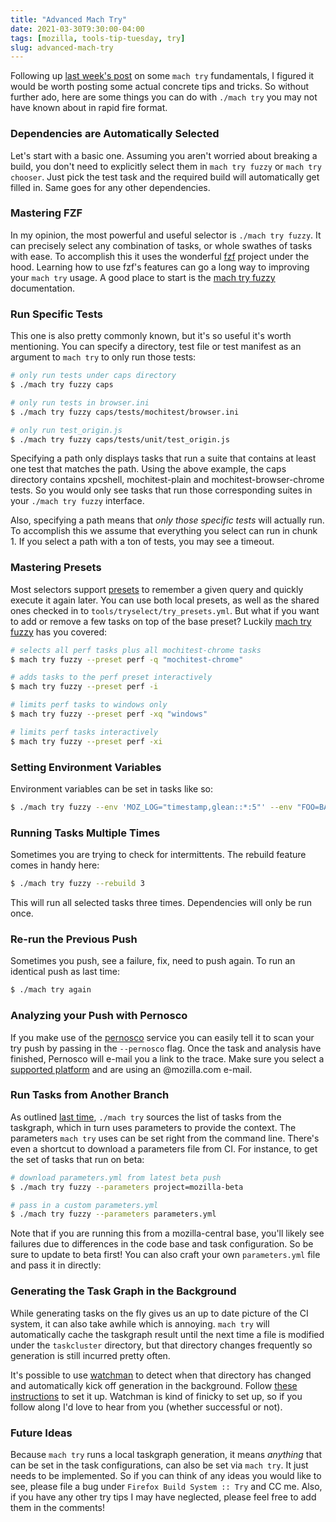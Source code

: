 ```yaml
---
title: "Advanced Mach Try"
date: 2021-03-30T9:30:00-04:00
tags: [mozilla, tools-tip-tuesday, try]
slug: advanced-mach-try
---
```


Following up [last week's post](https://ahal.ca/blog/2021/understanding-mach-try/) on some `mach
try` fundamentals, I figured it would be worth posting some actual concrete tips and tricks. So
without further ado, here are some things you can do with `./mach try` you may not have known about
in rapid fire format.

<!--more-->

### Dependencies are Automatically Selected

Let's start with a basic one. Assuming you aren't worried about breaking a build, you don't need to
explicitly select them in `mach try fuzzy` or `mach try chooser`. Just pick the test task and the
required build will automatically get filled in. Same goes for any other dependencies.

### Mastering FZF

In my opinion, the most powerful and useful selector is `./mach try fuzzy`. It can precisely select
any combination of tasks, or whole swathes of tasks with ease. To accomplish this it uses the
wonderful [fzf](https://github.com/junegunn/fzf) project under the hood. Learning how to use fzf's
features can go a long way to improving your `mach try` usage. A good place to start is the [mach
try fuzzy](https://firefox-source-docs.mozilla.org/tools/try/selectors/fuzzy.html) documentation.

### Run Specific Tests

This one is also pretty commonly known, but it's so useful it's worth mentioning. You can specify a
directory, test file or test manifest as an argument to `mach try` to only run those tests:

```bash
# only run tests under caps directory
$ ./mach try fuzzy caps

# only run tests in browser.ini
$ ./mach try fuzzy caps/tests/mochitest/browser.ini

# only run test_origin.js
$ ./mach try fuzzy caps/tests/unit/test_origin.js
```

Specifying a path only displays tasks that run a suite that contains at least one test that matches
the path. Using the above example, the caps directory contains xpcshell, mochitest-plain and
mochitest-browser-chrome tests. So you would only see tasks that run those corresponding suites in
your `./mach try fuzzy` interface.

Also, specifying a path means that *only those specific tests* will actually run. To accomplish
this we assume that everything you select can run in chunk 1. If you select a path with a ton of
tests, you may see a timeout.

### Mastering Presets

Most selectors support
[presets](https://firefox-source-docs.mozilla.org/tools/try/presets.html#presets) to remember a
given query and quickly execute it again later. You can use both local presets, as well as the
shared ones checked in to `tools/tryselect/try_presets.yml`. But what if you want to add or remove a
few tasks on top of the base preset? Luckily [mach try
fuzzy](https://firefox-source-docs.mozilla.org/tools/try/selectors/fuzzy.html#modifying-presets) has
you covered:

```bash
# selects all perf tasks plus all mochitest-chrome tasks
$ mach try fuzzy --preset perf -q "mochitest-chrome"

# adds tasks to the perf preset interactively
$ mach try fuzzy --preset perf -i

# limits perf tasks to windows only
$ mach try fuzzy --preset perf -xq "windows"

# limits perf tasks interactively
$ mach try fuzzy --preset perf -xi
```

### Setting Environment Variables

Environment variables can be set in tasks like so:

```bash
$ ./mach try fuzzy --env 'MOZ_LOG="timestamp,glean::*:5"' --env "FOO=BAR"
```

### Running Tasks Multiple Times

Sometimes you are trying to check for intermittents. The rebuild feature comes in handy here:

```bash
$ ./mach try fuzzy --rebuild 3
```

This will run all selected tasks three times. Dependencies will only be run once.

### Re-run the Previous Push

Sometimes you push, see a failure, fix, need to push again. To run an identical push as last time:

```bash
$ ./mach try again
```

### Analyzing your Push with Pernosco

If you make use of the [pernosco](https://pernos.co/) service you can easily tell it to scan your
try push by passing in the `--pernosco` flag. Once the task and analysis have finished, Pernosco
will e-mail you a link to the trace. Make sure you select a [supported
platform](https://pernos.co/faq/) and are using an @mozilla.com e-mail.

### Run Tasks from Another Branch

As outlined [last time](https://ahal.ca/blog/2021/understanding-mach-try/), `./mach try` sources the
list of tasks from the taskgraph, which in turn uses parameters to provide the context. The
parameters `mach try` uses can be set right from the command line. There's even a shortcut to
download a parameters file from CI. For instance, to get the set of tasks that run on beta:

```bash
# download parameters.yml from latest beta push
$ ./mach try fuzzy --parameters project=mozilla-beta

# pass in a custom parameters.yml
$ ./mach try fuzzy --parameters parameters.yml
```

Note that if you are running this from a mozilla-central base, you'll likely see failures due to
differences in the code base and task configuration. So be sure to update to beta first! You can
also craft your own `parameters.yml` file and pass it in directly:

### Generating the Task Graph in the Background

While generating tasks on the fly gives us an up to date picture of the CI system, it can also take
awhile which is annoying. `mach try` will automatically cache the taskgraph result until the next
time a file is modified under the `taskcluster` directory, but that directory changes frequently so
generation is still incurred pretty often.

It's possible to use [watchman](https://facebook.github.io/watchman) to detect when that directory
has changed and automatically kick off generation in the background. Follow [these
instructions](https://firefox-source-docs.mozilla.org/tools/try/tasks.html#configuring-watchman) to
set it up. Watchman is kind of finicky to set up, so if you follow along I'd love to hear from you
(whether successful or not).

### Future Ideas

Because `mach try` runs a local taskgraph generation, it means *anything* that can be set in the
task configurations, can also be set via `mach try`. It just needs to be implemented. So if you can
think of any ideas you would like to see, please file a bug under `Firefox Build System :: Try` and
CC me. Also, if you have any other try tips I may have neglected, please feel free to add them in
the comments!
